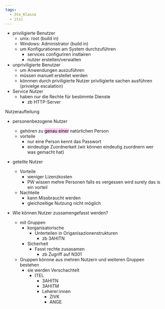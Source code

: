 ```yaml
---
tags:
  - 3te_Klasse
  - itsi
---
```

- priviligierte Benutzer
	- unix: root (build in)
	- Windows: Administrator (build in)
	- um Konfigurationen am System durchzuführen
		- services configuriren instlairen
		- nutzer erstellen/verwalten
- unpriviligierte Benutzer
	- um Anwendungen auszuführen
	- müssen manuell erstellet werden
	- könnnen durch priviligierte Nutzer priviligierte sachen ausführen (privielge escalation)
- Service Nutzer
	- haben nur die Rechte für bestimmte Dienste
		- zb HTTP-Server

Nutzeraufteilung
- personenbezogene Nutzer
	- gehören zu <mark style="background: #FFB8EBA6;">genau einer</mark> natürlichen Person
	- vorteile
		- nur eine Person kennt das Passwort
		- eindeutige Zuordnerkeit (wir können eindeutig zuordnern wer was gemacht hat)
- geteilte Nutzer
	- Vorteile
		- weniger Lizenzkosten
		- PW wissen mehre Personen falls  es vergessen wird surely das is ein vorteil
	- Nachteile
		- kann Missbraucht werden
		- gleichzeitige Nutzung nicht möglich

- Wie können Nutzer zussamengefasst werden?
	- mit Gruppen
		- korganisatorische
			- Unterteilen in Origanisazionenstrukturen
				- zb 3AHITN
		- Sicherheit
			- Fasst rechte zusasamen
				- zb Zugriff auf N301
	- Gruppen könnne aus mehren Nutzern und weiteren Gruppen bestehen
		- sie werden Verschachtelt 
			- ITEL
				- 3AHITN
				- 3AHITM
				- Leherer:innen
					- ZIVK
					- ANGE